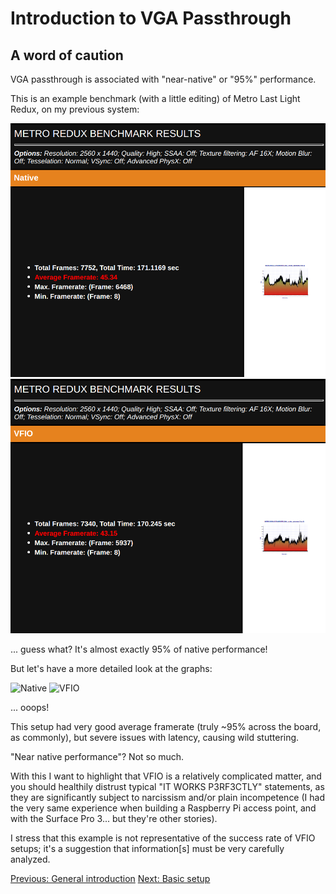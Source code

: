 # Introduction to VGA Passthrough

## A word of caution

VGA passthrough is associated with "near-native" or "95%" performance.

This is an example benchmark (with a little editing) of Metro Last Light Redux, on my previous system:

![Native](metro_benchmark/native_amd.png?raw=true "Native")
![VFIO](metro_benchmark/vfio_amd.png?raw=true "VFIO")

... guess what? It's almost exactly 95% of native performance!

But let's have a more detailed look at the graphs:

![Native](https://rawgithub.com/saveriomiroddi/vga-passthrough/master/metro_benchmark/native_amd.svg)
![VFIO](https://rawgithub.com/saveriomiroddi/vga-passthrough/master/metro_benchmark/vfio_amd.svg)

... ooops!

This setup had very good average framerate (truly ~95% across the board, as commonly), but severe issues with latency, causing wild stuttering.

"Near native performance"? Not so much.

With this I want to highlight that VFIO is a relatively complicated matter, and you should healthily distrust typical "IT WORKS P3RF3CTLY" statements, as they are significantly subject to narcissism and/or plain incompetence (I had the very same experience when building a Raspberry Pi access point, and with the Surface Pro 3... but they're other stories).

I stress that this example is not representative of the success rate of VFIO setups; it's a suggestion that information[s] must be very carefully analyzed.

[Previous: General introduction](README.md)
[Next: Basic setup](02_BASIC_SETUP.md)
